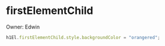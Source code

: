 # firstElementChild

Owner: Edwin

```jsx
h1El.firstElementChild.style.backgroundColor = "orangered";
```